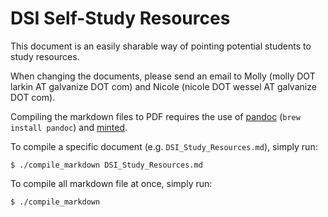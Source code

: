 # DSI Self-Study Resources

This document is an easily sharable way of pointing potential students to study resources.  

When changing the documents, please send an email to Molly (molly DOT larkin AT galvanize DOT com) and Nicole (nicole DOT wessel AT galvanize DOT com).

Compiling the markdown files to PDF requires the use of [pandoc](http://pandoc.org/) (`brew install pandoc`) and [minted](https://github.com/gpoore/minted).

To compile a specific document (e.g. `DSI_Study_Resources.md`), simply run:

```
$ ./compile_markdown DSI_Study_Resources.md
```

To compile all markdown file at once, simply run:

```
$ ./compile_markdown
```
